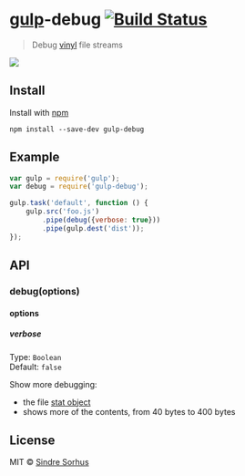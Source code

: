 # [gulp](https://github.com/wearefractal/gulp)-debug [![Build Status](https://secure.travis-ci.org/sindresorhus/gulp-debug.png?branch=master)](http://travis-ci.org/sindresorhus/gulp-debug)

> Debug [vinyl](https://github.com/wearefractal/vinyl) file streams

![](screenshot.png)


## Install

Install with [npm](https://npmjs.org/package/gulp-debug)

```
npm install --save-dev gulp-debug
```


## Example

```js
var gulp = require('gulp');
var debug = require('gulp-debug');

gulp.task('default', function () {
	gulp.src('foo.js')
		.pipe(debug({verbose: true}))
		.pipe(gulp.dest('dist'));
});
```


## API

### debug(options)

#### options

##### verbose

Type: `Boolean`  
Default: `false`

Show more debugging:

- the file [stat object](http://nodejs.org/api/fs.html#fs_class_fs_stats)
- shows more of the contents, from 40 bytes to 400 bytes


## License

MIT © [Sindre Sorhus](http://sindresorhus.com)
